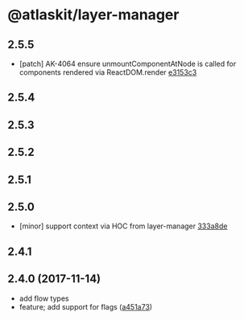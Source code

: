 # @atlaskit/layer-manager

## 2.5.5
- [patch] AK-4064 ensure unmountComponentAtNode is called for components rendered via ReactDOM.render [e3153c3](https://bitbucket.org/atlassian/atlaskit-mk-2/commits/e3153c3)

## 2.5.4

## 2.5.3

## 2.5.2

## 2.5.1

## 2.5.0
- [minor] support context via HOC from layer-manager [333a8de](333a8de)

## 2.4.1

## 2.4.0 (2017-11-14)

* add flow types
* feature; add support for flags ([a451a73](https://bitbucket.org/atlassian/atlaskit-mk-2/commits/a451a73))